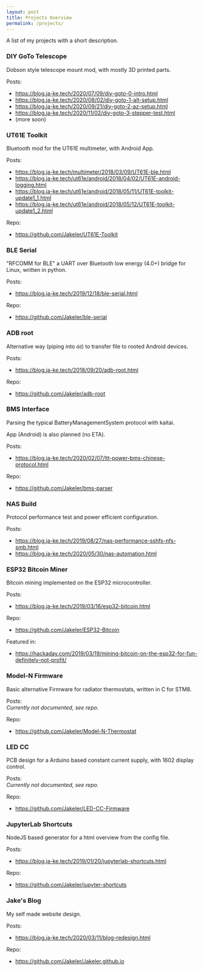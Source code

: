 ```yaml
---
layout: post
title: Projects Overview
permalink: /projects/
---
```

A list of my projects with a short description.

### DIY GoTo Telescope
Dobson style telescope mount mod, with mostly 3D printed parts.

Posts: <br>
- <https://blog.ja-ke.tech/2020/07/09/diy-goto-0-intro.html>
- <https://blog.ja-ke.tech/2020/08/02/diy-goto-1-alt-setup.html>
- <https://blog.ja-ke.tech/2020/09/21/diy-goto-2-az-setup.html>
- <https://blog.ja-ke.tech/2020/11/02/diy-goto-3-stepper-test.html>
- (more soon)

### UT61E Toolkit
Bluetooth mod for the UT61E multimeter, with Android App.

Posts: <br>
- <https://blog.ja-ke.tech/multimeter/2018/03/09/UT61E-ble.html>
- <https://blog.ja-ke.tech/ut61e/android/2018/04/02/UT61E-android-logging.html>
- <https://blog.ja-ke.tech/ut61e/android/2018/05/11/UT61E-toolkit-update1_1.html>
- <https://blog.ja-ke.tech/ut61e/android/2018/05/12/UT61E-toolkit-update1_2.html>

Repo: <br>
- <https://github.com/Jakeler/UT61E-Toolkit>


### BLE Serial
"RFCOMM for BLE" a UART over Bluetooth low energy (4.0+) bridge for Linux, written in python.

Posts: <br>
- <https://blog.ja-ke.tech/2019/12/18/ble-serial.html>

Repo: <br>
- <https://github.com/Jakeler/ble-serial>

### ADB root
Alternative way (piping into `dd`) to transfer file to rooted Android devices.

Posts: <br>
- <https://blog.ja-ke.tech/2018/09/20/adb-root.html>

Repo: <br>
- <https://github.com/Jakeler/adb-root>


### BMS Interface
Parsing the typical BatteryManagementSystem protocol with kaitai. 

App (Android) is also planned (no ETA).

Posts: <br>
- <https://blog.ja-ke.tech/2020/02/07/ltt-power-bms-chinese-protocol.html>

Repo: <br>
- <https://github.com/Jakeler/bms-parser>


### NAS Build
Protocol performance test and power efficient configuration.

Posts: <br>
- <https://blog.ja-ke.tech/2019/08/27/nas-performance-sshfs-nfs-smb.html>
- <https://blog.ja-ke.tech/2020/05/30/nas-automation.html>

### ESP32 Bitcoin Miner
Bitcoin mining implemented on the ESP32 microcontroller.

Posts: <br>
- <https://blog.ja-ke.tech/2019/03/16/esp32-bitcoin.html>

Repo: <br>
- <https://github.com/Jakeler/ESP32-Bitcoin>

Featured in: <br>
- <https://hackaday.com/2019/03/19/mining-bitcoin-on-the-esp32-for-fun-definitely-not-profit/>


### Model-N Firmware
Basic alternative Firmware for radiator thermostats, written in C for STM8.

Posts: <br>
*Currently not documented, see repo.*

Repo: <br>
- <https://github.com/Jakeler/Model-N-Thermostat>

### LED CC
PCB design for a Arduino based constant current supply, with 1602 display control.

Posts: <br>
*Currently not documented, see repo.*

Repo: <br>
- <https://github.com/Jakeler/LED-CC-Firmware>


### JupyterLab Shortcuts
NodeJS based generator for a html overview from the config file.

Posts: <br>
- <https://blog.ja-ke.tech/2019/01/20/jupyterlab-shortcuts.html>

Repo: <br>
- <https://github.com/Jakeler/jupyter-shortcuts>

### Jake's Blog
My self made website design.

Posts: <br>
- <https://blog.ja-ke.tech/2020/03/11/blog-redesign.html>

Repo: <br>
- <https://github.com/Jakeler/Jakeler.github.io>